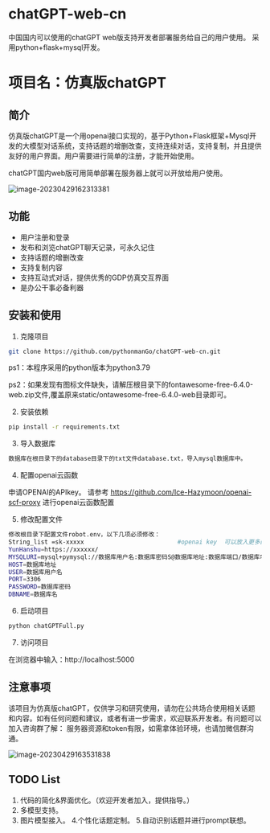# chatGPT-web-cn
中国国内可以使用的chatGPT web版支持开发者部署服务给自己的用户使用。
采用python+flask+mysql开发。


# 项目名：仿真版chatGPT

## 简介

仿真版chatGPT是一个用openai接口实现的，基于Python+Flask框架+Mysql开发的大模型对话系统，支持话题的增删改查，支持连续对话，支持复制，并且提供友好的用户界面。用户需要进行简单的注册，才能开始使用。

chatGPT国内web版可用简单部署在服务器上就可以开放给用户使用。



![image-20230429162313381](https://picgo-1305429599.cos.ap-guangzhou.myqcloud.com/picgo/image-20230429162313381.png)

## 功能

- 用户注册和登录
- 发布和浏览chatGPT聊天记录，可永久记住
- 支持话题的增删改查
- 支持复制内容
- 支持互动式对话，提供优秀的GDP仿真交互界面
- 是办公干事必备利器


## 安装和使用

1. 克隆项目

```bash
git clone https://github.com/pythonmanGo/chatGPT-web-cn.git
```

ps1：本程序采用的python版本为python3.79

ps2：如果发现有图标文件缺失，请解压根目录下的fontawesome-free-6.4.0-web.zip文件,覆盖原来static/ontawesome-free-6.4.0-web目录即可。

2. 安装依赖

```bash
pip install -r requirements.txt
```

3. 导入数据库

```bash
数据库在根目录下的database目录下的txt文件database.txt，导入mysql数据库中。
```

4. 配置openai云函数


申请OPENAI的APIkey。
请参考 https://github.com/Ice-Hazymoon/openai-scf-proxy
      进行openai云函数配置 


5. 修改配置文件

```bash
修改根目录下配置文件robot.env，以下几项必须修改：
String_list =sk-xxxxx                          #openai key  可以放入更多的key，这样速度更快一些，用户之间不冲突。
YunHanshu=https://xxxxxx/                                                        #云函数地址
MYSQLURI=mysql+pymysql://数据库用户名:数据库密码S@数据库地址:数据库端口/数据库名         #mysqlURI地址
HOST=数据库地址
USER=数据库用户名
PORT=3306
PASSWORD=数据库密码
DBNAME=数据库名
```

6. 启动项目

```bash
python chatGPTFull.py
```



7. 访问项目

在浏览器中输入：http://localhost:5000

## 注意事项

该项目为仿真版chatGPT，仅供学习和研究使用，请勿在公共场合使用相关话题和内容。如有任何问题和建议，或者有进一步需求，欢迎联系开发者。有问题可以加入咨询群了解：
服务器资源和token有限，如需拿体验环境，也请加微信群沟通。


![image-20230429163531838](https://picgo-1305429599.cos.ap-guangzhou.myqcloud.com/picgo/image-20230429163531838.png)

## TODO List

1. 代码的简化&界面优化。（欢迎开发者加入，提供指导。）
2. 多模型支持。
3. 图片模型接入。
4.个性化话题定制。
5.自动识别话题并进行prompt联想。
